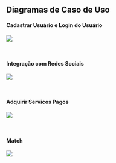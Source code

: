 ## Diagramas de Caso de Uso

#### Cadastrar Usuário e Login do Usuário

<a data-fancybox="gallery" href="../../img/casoDeUso/Diagrama01-CadastrarELogar.png"><img src="../../img/casoDeUso/Diagrama01-CadastrarELogar-mini.png"></a>

<br>

#### Integração com Redes Sociais

<a data-fancybox="gallery" href="../../img/casoDeUso/Diagrama02-IntegraçãoComRedesSociais.png"><img src="../../img/casoDeUso/Diagrama02-IntegraçãoComRedesSociais-mini.png"></a>

<br>

#### Adquirir Servicos Pagos

<a data-fancybox="gallery" href="../../img/casoDeUso/Diagrama03-AdquirirServicosPagos.png"><img src="../../img/casoDeUso/Diagrama03-AdquirirServicosPagos-mini.png"></a>

<br>

#### Match

<a data-fancybox="gallery" href="../../img/casoDeUso/Diagrama04-Match.png"><img src="../../img/casoDeUso/Diagrama04-Match-mini.png"></a>

<br>
